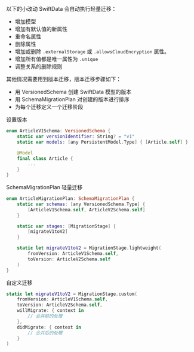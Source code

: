 
以下的小改动 SwiftData 会自动执行轻量迁移：

- 增加模型
- 增加有默认值的新属性
- 重命名属性
- 删除属性
- 增加或删除 `.externalStorage` 或 `.allowsCloudEncryption` 属性。
- 增加所有值都是唯一属性为 `.unique`
- 调整关系的删除规则

其他情况需要用到版本迁移，版本迁移步骤如下：

- 用 VersionedSchema 创建 SwiftData 模型的版本
- 用 SchemaMigrationPlan 对创建的版本进行排序
- 为每个迁移定义一个迁移阶段

设置版本

```swift
enum ArticleV1Schema: VersionedSchema {
    static var versionIdentifier: String? = "v1"
    static var models: [any PersistentModel.Type] { [Article.self] }

    @Model
    final class Article {
        ...
    }
}
```

SchemaMigrationPlan 轻量迁移

```swift
enum ArticleMigrationPlan: SchemaMigrationPlan {
    static var schemas: [any VersionedSchema.Type] {
        [ArticleV1Schema.self, ArticleV2Schema.self]
    }

    static var stages: [MigrationStage] {
        [migrateV1toV2]
    }

    static let migrateV1toV2 = MigrationStage.lightweight(
        fromVersion: ArticleV1Schema.self,
        toVersion: ArticleV2Schema.self
    )
}
```

自定义迁移

```swift
static let migrateV1toV2 = MigrationStage.custom(
    fromVersion: ArticleV1Schema.self,
    toVersion: ArticleV2Schema.self,
    willMigrate: { context in
        // 合并前的处理
    },
    didMigrate: { context in
        // 合并后的处理
    }
)
```
